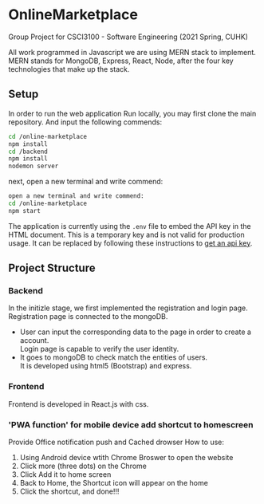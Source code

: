# OnlineMarketplace
Group Project for CSCI3100 - Software Engineering (2021 Spring, CUHK)


All work programmed in Javascript
we are using MERN stack to implement. MERN stands for MongoDB, Express, React, Node, after the four key technologies that make up the stack.


    
    

## Setup
In order to run the web application Run locally, you may first clone the main repository. And input the following commends:


```sh
cd /online-marketplace
npm install
cd /backend
npm install
nodemon server 
```
next, open a new terminal and write commend:

```sh
open a new terminal and write commend:   
cd /online-marketplace  
npm start  
```

The application is currently using the `.env` file to embed the API key in the
HTML document. This is a temporary key and is not valid for production usage. It
can be replaced by following these instructions to
[get an api key](https://developers.google.com/maps/documentation/javascript/get-api-key).

## Project Structure
  
  
  ### Backend
  In the initizle stage,  we first implemented the registration and login page.  
  Registration page is connected to the mongoDB.  
  * User can input the corresponding data to the page in order to create a account.  
  Login page is capable to verify the user identity. 
  * It goes to mongoDB to check match the entities of users.  
  It is developed using html5 (Bootstrap) and express.
  
  ### Frontend
  Frontend is developed in React.js with css.
  

### 'PWA function' for mobile device add shortcut to homescreen
Provide Office notification push and Cached drowser
How to use:  
1. Using Android device wtith Chrome Broswer to open the website  
2. Click more (three dots) on the Chrome  
3. Click Add it to home screen  
4. Back to Home, the Shortcut icon will appear on the home  
5. Click the shortcut, and done!!!  
